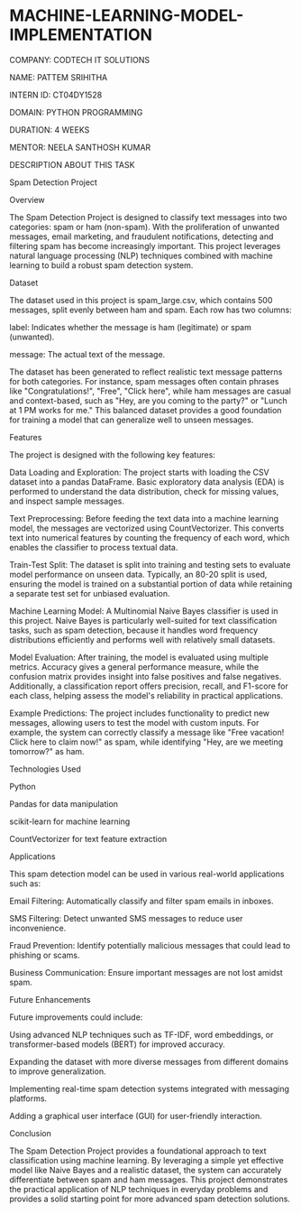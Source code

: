 # MACHINE-LEARNING-MODEL-IMPLEMENTATION

COMPANY: CODTECH IT SOLUTIONS

NAME: PATTEM SRIHITHA

INTERN ID: CT04DY1528

DOMAIN: PYTHON PROGRAMMING

DURATION: 4 WEEKS

MENTOR: NEELA SANTHOSH KUMAR

DESCRIPTION ABOUT THIS TASK

Spam Detection Project

Overview

The Spam Detection Project is designed to classify text messages into two categories: spam or ham (non-spam). With the proliferation of unwanted messages, email marketing, and fraudulent notifications, detecting and filtering spam has become increasingly important. This project leverages natural language processing (NLP) techniques combined with machine learning to build a robust spam detection system.

Dataset

The dataset used in this project is spam_large.csv, which contains 500 messages, split evenly between ham and spam. Each row has two columns:

label: Indicates whether the message is ham (legitimate) or spam (unwanted).

message: The actual text of the message.

The dataset has been generated to reflect realistic text message patterns for both categories. For instance, spam messages often contain phrases like "Congratulations!", "Free", "Click here", while ham messages are casual and context-based, such as "Hey, are you coming to the party?" or "Lunch at 1 PM works for me." This balanced dataset provides a good foundation for training a model that can generalize well to unseen messages.

Features

The project is designed with the following key features:

Data Loading and Exploration: The project starts with loading the CSV dataset into a pandas DataFrame. Basic exploratory data analysis (EDA) is performed to understand the data distribution, check for missing values, and inspect sample messages.

Text Preprocessing: Before feeding the text data into a machine learning model, the messages are vectorized using CountVectorizer. This converts text into numerical features by counting the frequency of each word, which enables the classifier to process textual data.

Train-Test Split: The dataset is split into training and testing sets to evaluate model performance on unseen data. Typically, an 80-20 split is used, ensuring the model is trained on a substantial portion of data while retaining a separate test set for unbiased evaluation.

Machine Learning Model: A Multinomial Naive Bayes classifier is used in this project. Naive Bayes is particularly well-suited for text classification tasks, such as spam detection, because it handles word frequency distributions efficiently and performs well with relatively small datasets.

Model Evaluation: After training, the model is evaluated using multiple metrics. Accuracy gives a general performance measure, while the confusion matrix provides insight into false positives and false negatives. Additionally, a classification report offers precision, recall, and F1-score for each class, helping assess the model's reliability in practical applications.

Example Predictions: The project includes functionality to predict new messages, allowing users to test the model with custom inputs. For example, the system can correctly classify a message like "Free vacation! Click here to claim now!" as spam, while identifying "Hey, are we meeting tomorrow?" as ham.

Technologies Used

Python

Pandas for data manipulation

scikit-learn for machine learning

CountVectorizer for text feature extraction

Applications

This spam detection model can be used in various real-world applications such as:

Email Filtering: Automatically classify and filter spam emails in inboxes.

SMS Filtering: Detect unwanted SMS messages to reduce user inconvenience.

Fraud Prevention: Identify potentially malicious messages that could lead to phishing or scams.

Business Communication: Ensure important messages are not lost amidst spam.

Future Enhancements

Future improvements could include:

Using advanced NLP techniques such as TF-IDF, word embeddings, or transformer-based models (BERT) for improved accuracy.

Expanding the dataset with more diverse messages from different domains to improve generalization.

Implementing real-time spam detection systems integrated with messaging platforms.

Adding a graphical user interface (GUI) for user-friendly interaction.

Conclusion

The Spam Detection Project provides a foundational approach to text classification using machine learning. By leveraging a simple yet effective model like Naive Bayes and a realistic dataset, the system can accurately differentiate between spam and ham messages. This project demonstrates the practical application of NLP techniques in everyday problems and provides a solid starting point for more advanced spam detection solutions.

